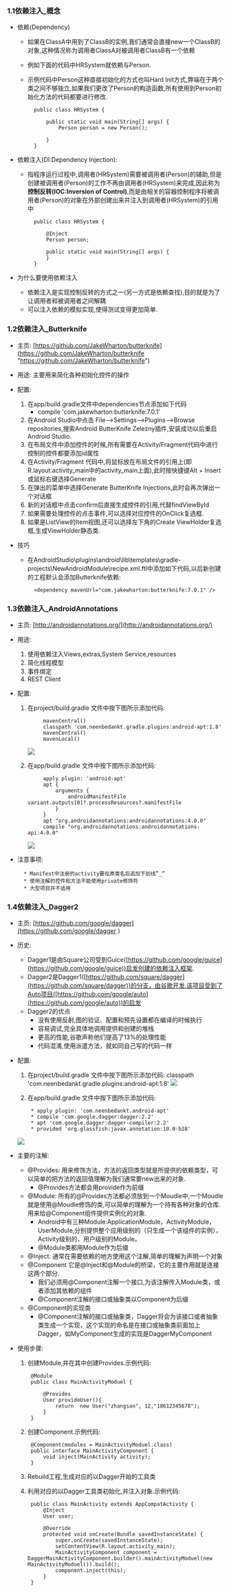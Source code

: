 ### 1.1依赖注入_概念

* 依赖(Dependency)

	* 如果在ClassA中用到了ClassB的实例,我们通常会直接new一个ClassB的对象,这种情况称为调用者ClassA对被调用者ClassB有一个依赖
	* 例如下面的代码中HRSystem就依赖与Person.
	* 示例代码中Person这种直接初始化的方式也叫Hard Init方式,弊端在于两个类之间不够独立,如果我们更改了Person的构造函数,所有使用到Person初始化方法的代码都要进行修改.

			public class HRSystem {
			
				public static void main(String[] args) {
					Person person = new Person();
			
				}
			}

* 依赖注入(DI:Dependency Injection):

	* 指程序运行过程中,调用者(HRSystem)需要被调用者(Person)的辅助,但是创建被调用者(Person)的工作不再由调用者(HRSystem)来完成,因此称为**控制反转(IOC:Inversion of Control)**,而是由相关的容器控制程序将被调用者(Person)的对象在外部创建出来并注入到调用者(HRSystem)的引用中

			public class HRSystem {

				@Inject
				Person person;

				public static void main(String[] args) {
				}
			}

* 为什么要使用依赖注入

	* 依赖注入是实现控制反转的方式之一(另一方式是依赖查找),目的就是为了让调用者和被调用者之间解耦
	* 可以注入依赖的模拟实现,使得测试变得更加简单.
  
### 1.2依赖注入_Butterknife  

* 主页: [https://github.com/JakeWharton/butterknife](https://github.com/JakeWharton/butterknife "https://github.com/JakeWharton/butterknife")
* 用途: 主要用来简化各种初始化控件的操作
* 配置:
	1. 在app/build.gradle文件中dependencies节点添加如下代码
		* compile 'com.jakewharton:butterknife:7.0.1'
	2. 在Android Studio中点击 File-->Settings-->Plugins-->Browse repositories,搜索Android ButterKnife Zelezny插件,安装成功以后重启Android Studio.
	3. 在布局文件中添加控件的时候,所有需要在Activity/Fragment代码中进行控制的控件都要添加id属性
	4. 在Activity/Fragment 代码中,将鼠标放在布局文件的引用上(即R.layout.activity_main中的activity_main上面),此时按快捷键Alt + Insert或鼠标右键选择Generate
	5. 在弹出的菜单中选择Generate ButterKnife Injections,此时会再次弹出一个对话框
	6. 新的对话框中点击confirm后直接生成控件的引用,代替findViewById
	7. 如果需要处理控件的点击事件,可以选择对应控件的OnClick复选框.
	8. 如果是ListView的Item视图,还可以选择左下角的Create ViewHolder复选框,生成ViewHolder静态类.

* 技巧
	* 在AndroidStudio\plugins\android\lib\templates\gradle-projects\NewAndroidModule\recipe.xml.ftl中添加如下代码,以后新创建的工程默认会添加Butterknife依赖:

			<dependency mavenUrl="com.jakewharton:butterknife:7.0.1" />
 
### 1.3依赖注入_AndroidAnnotations 

* 主页: [http://androidannotations.org/](http://androidannotations.org/)
* 用途: 
	1. 使用依赖注入Views,extras,System Service,resources
	2. 简化线程模型
	3. 事件绑定
	4. REST Client
* 配置:
	1. 在project/build.gradle 文件中按下图所示添加代码:
	
				mavenCentral()
				classpath 'com.neenbedankt.gradle.plugins:android-apt:1.8'
				mavenCentral()
				mavenLocal()
		![](leanote://file/getImage?fileId=57dba945318622563b000008)
	2. 在app/build.gradle 文件中按下图所示添加代码:

				apply plugin: 'android-apt'
				apt {
				    arguments {
				        androidManifestFile variant.outputs[0]?.processResources?.manifestFile
				    }
				}
				apt "org.androidannotations:androidannotations:4.0.0"
				compile "org.androidannotations:androidannotations-api:4.0.0"
		![](leanote://file/getImage?fileId=57dba94f318622563b000009)			

* 注意事项:

		* Manifest中注册的activity要在原类名后追加下划线”_”
		* 使用注解的控件和方法不能使用private修饰符	
		* 大型项目并不适用


### 1.4依赖注入_Dagger2 
* 主页: [https://github.com/google/dagger](https://github.com/google/dagger )

* 历史: 
	* Dagger1是由Square公司受到Guice([https://github.com/google/guice](https://github.com/google/guice))启发创建的依赖注入框架.
	* Dagger2是Dagger1([https://github.com/square/dagger](https://github.com/square/dagger))的分支，由谷歌开发.该项目受到了Auto项目([https://github.com/google/auto](https://github.com/google/auto))的启发
	* Dagger2的优点
		* 没有使用反射,图的验证、配置和预先设置都在编译的时候执行
		* 容易调试,完全具体地调用提供和创建的堆栈
		* 更高的性能,谷歌声称他们提高了13%的处理性能
		* 代码混淆,使用派遣方法，就如同自己写的代码一样
  
* 配置:
	1. 在project/build.gradle 文件中按下图所示添加代码:  classpath 'com.neenbedankt.gradle.plugins:android-apt:1.8'
	![](leanote://file/getImage?fileId=57dba759318622563b000000)
	2. 在app/build.gradle 文件中按下图所示添加代码:
	
			* apply plugin: 'com.neenbedankt.android-apt'
			* compile 'com.google.dagger:dagger:2.2'
        	* apt 'com.google.dagger:dagger-compiler:2.2'
        	* provided 'org.glassfish:javax.annotation:10.0-b28'
	![](leanote://file/getImage?fileId=57dba79a318622563b000001)

* 主要的注解:
	* @Provides: 用来修饰方法，方法的返回类型就是所提供的依赖类型，可以简单的把方法的返回值理解为我们通常要new出来的对象.
		* @Provides方法都会用provide作为前缀
	* @Module: 所有的@Provides方法都必须放到一个Moudle中,一个Moudle就是使用@Moudle修饰的类,可以简单的理解为一个持有各种对象的仓库.用来给@Component组件提供实例化的对象.
		* Android中有三种Module:ApplicationModule，ActivityModule，UserModule,分别提供整个应用级别的（只生成一个该组件的实例），Activity级别的，用户级别的Module。
		* @Module类都用Module作为后缀
	* @Inject: 通常在需要依赖的地方使用这个注解,简单的理解为声明一个对象
	* @Component 它是@Inject和@Module的桥梁，它的主要作用就是连接这两个部分.
		* 我们必须用@Component注解一个接口,为该注解传入Module类，或者添加其依赖的组件
		* @Component注解的接口或抽象类以Component为后缀
	* @Component的实现类
		* @Component注解的接口或抽象类，Dagger将会为该接口或者抽象类生成一个实现，这个实现的命名是在接口或抽象类前面加上Dagger，如MyComponent生成的实现是DaggerMyComponent

* 使用步骤:
	1. 创建Module,并在其中创建Provides.示例代码:

			@Module
			public class MainActivityModuel {
			
			    @Provides
			    User provideUser(){
			        return  new User("zhangsan", 12,"18612345678");
			    }
			}
	2. 创建Component.示例代码:

			@Component(modules = MainActivityModuel.class)
			public interface MainActivityComponent {
			    void inject(MainActivity activity);
			}

	3. Rebuild工程,生成对应的以Dagger开始的工具类
	4. 利用对应的以Dagger工具类初始化,并注入对象.示例代码:

			public class MainActivity extends AppCompatActivity {
			    @Inject
			    User user;
			
			    @Override
			    protected void onCreate(Bundle savedInstanceState) {
			        super.onCreate(savedInstanceState);
			        setContentView(R.layout.activity_main);
			        MainActivityComponent component = DaggerMainActivityComponent.builder().mainActivityModuel(new MainActivityModuel()).build();
			        component.inject(this);
			    }
			}
			
